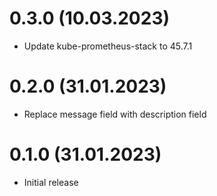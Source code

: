 # 0.3.0 (10.03.2023)
- Update kube-prometheus-stack to 45.7.1

# 0.2.0 (31.01.2023)
- Replace message field with description field

# 0.1.0 (31.01.2023)
- Initial release
